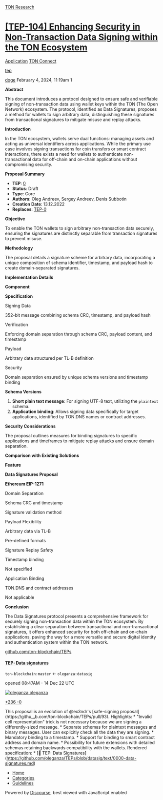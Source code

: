 [TON Research](/)

# [\[TEP-104\] Enhancing Security in Non-Transaction Data Signing within the TON Ecosystem](/t/tep-104-enhancing-security-in-non-transaction-data-signing-within-the-ton-ecosystem/185)

[Application](/c/application/ton-connect/42)  [TON Connect](/c/application/ton-connect/42) 

[tep](https://tonresear.ch/tag/tep)

    

[doge](https://tonresear.ch/u/doge)  February 4, 2024, 11:19am  1

**Abstract**

This document introduces a protocol designed to ensure safe and verifiable signing of non-transaction data using wallet keys within the TON (The Open Network) ecosystem. The protocol, identified as Data Signatures, proposes a method for wallets to sign arbitrary data, distinguishing these signatures from transactional signatures to mitigate misuse and replay attacks.

**Introduction**

In the TON ecosystem, wallets serve dual functions: managing assets and acting as universal identifiers across applications. While the primary use case involves signing transactions for coin transfers or smart contract interactions, there exists a need for wallets to authenticate non-transactional data for off-chain and on-chain applications without compromising security.

**Proposal Summary**

*   **TEP**: [0](https://github.com/ton-blockchain/TEPs/pull/0)
*   **Status**: Draft
*   **Type**: Core
*   **Authors**: Oleg Andreev, Sergey Andreev, Denis Subbotin
*   **Creation Date**: 13.12.2022
*   **Replaces**: [TEP-0](https://github.com/ton-blockchain/TEPs/blob/master/0000-template.md)

**Objective**

To enable the TON wallets to sign arbitrary non-transaction data securely, ensuring the signatures are distinctly separable from transaction signatures to prevent misuse.

**Methodology**

The proposal details a signature scheme for arbitrary data, incorporating a unique composition of schema identifier, timestamp, and payload hash to create domain-separated signatures.

**Implementation Details**

**Component**

**Specification**

Signing Data

352-bit message combining schema CRC, timestamp, and payload hash

Verification

Enforcing domain separation through schema CRC, payload content, and timestamp

Payload

Arbitrary data structured per TL-B definition

Security

Domain separation ensured by unique schema versions and timestamp binding

**Schema Versions**

1.  **Short plain text message**: For signing UTF-8 text, utilizing the `plaintext` schema.
2.  **Application binding**: Allows signing data specifically for target applications, identified by TON.DNS names or contract addresses.

**Security Considerations**

The proposal outlines measures for binding signatures to specific applications and timeframes to mitigate replay attacks and ensure domain separation.

**Comparison with Existing Solutions**

**Feature**

**Data Signatures Proposal**

**Ethereum EIP-1271**

Domain Separation

Schema CRC and timestamp

Signature validation method

Payload Flexibility

Arbitrary data via TL-B

Pre-defined formats

Signature Replay Safety

Timestamp binding

Not specified

Application Binding

TON.DNS and contract addresses

Not applicable

**Conclusion**

The Data Signatures protocol presents a comprehensive framework for securely signing non-transaction data within the TON ecosystem. By establishing a clear separation between transactional and non-transactional signatures, it offers enhanced security for both off-chain and on-chain applications, paving the way for a more versatile and secure digital identity and authentication system within the TON network.

[github.com/ton-blockchain/TEPs](https://github.com/ton-blockchain/TEPs/pull/104)

#### [TEP: Data signatures](https://github.com/ton-blockchain/TEPs/pull/104)

`ton-blockchain:master` ← `oleganza:datasig`

opened 08:47AM - 14 Dec 22 UTC

 [![oleganza](https://tonresear.ch/uploads/default/original/1X/c47f68de21176ea5934bf932436f05efd696e3da.jpeg) oleganza](https://github.com/oleganza)

[+236 \-0](https://github.com/ton-blockchain/TEPs/pull/104/files)

This proposal is an evolution of @ex3ndr's \[safe-signing proposal\](https://githu[…](https://github.com/ton-blockchain/TEPs/pull/104)b.com/ton-blockchain/TEPs/pull/93). Highlights: \* "Invalid cell representation" trick is not necessary because we are signing a differently-sized message. \* Separate schemas for plaintext messages and binary messages. User can explicitly check all the data they are signing. \* Mandatory binding to a timestamp. \* Support for binding to smart contract address and domain name. \* Possibility for future extensions with detailed schemas retaining backwards compatibility with the wallets. Rendered specification: \* \[📄 TEP: Data Signatures\](https://github.com/oleganza/TEPs/blob/datasig/text/0000-data-signatures.md)

 

*   [Home](/)
*   [Categories](/categories)
*   [Guidelines](/guidelines)

Powered by [Discourse](https://www.discourse.org), best viewed with JavaScript enabled
